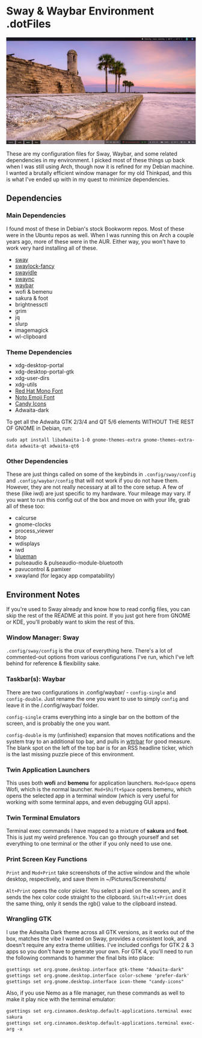 # Sway & Waybar Environment .dotFiles

![dotfiles](https://raw.githubusercontent.com/HumphreyBoaGart/dotfiles/master/screenshot.png)

These are my configuration files for Sway, Waybar, and some related dependencies in my environment. I picked most of these things up back when I was still using Arch, though now it is refined for my Debian machine. I wanted a brutally efficient window manager for my old Thinkpad, and this is what I've ended up with in my quest to minimize dependencies.

## Dependencies

### Main Dependencies

I found most of these in Debian's stock Bookworm repos. Most of these were in the Ubuntu repos as well. When I was running this on Arch a couple years ago, more of these were in the AUR. Either way, you won't have to work very hard installing all of these.

- [sway](https://github.com/swaywm/sway)
- [swaylock-fancy](https://github.com/Big-B/swaylock-fancy)
- [swayidle](https://github.com/swaywm/swayidle)
- [swaync](https://github.com/ErikReider/SwayNotificationCenter)
- [waybar](https://github.com/Alexays/Waybar)
- wofi & bemenu
- sakura & foot
- brightnessctl
- grim
- jq
- slurp
- imagemagick
- wl-clipboard

### Theme Dependencies

- xdg-desktop-portal
- xdg-desktop-portal-gtk
- xdg-user-dirs
- xdg-utils
- [Red Hat Mono Font](https://github.com/RedHatOfficial/RedHatFont)
- [Noto Emoji Font](https://github.com/googlefonts/noto-emoji)
- [Candy Icons](https://github.com/EliverLara/candy-icons)
- Adwaita-dark

To get all the Adwaita GTK 2/3/4 and QT 5/6 elements WITHOUT THE REST OF GNOME in Debian, run:
```
sudo apt install libadwaita-1-0 gnome-themes-extra gnome-themes-extra-data adwaita-qt adwaita-qt6
```

### Other Dependencies

These are just things called on some of the keybinds in `.config/sway/config` and `.config/waybar/config` that will not work if you do not have them. However, they are not really necessary at all to the core setup. A few of these (like iwd) are just specific to my hardware. Your mileage may vary. If you want to run this config out of the box and move on with your life, grab all of these too:

- calcurse
- gnome-clocks
- process_viewer
- btop
- wdisplays
- iwd
- [blueman](https://github.com/blueman-project/blueman)
- pulseaudio & pulseaudio-module-bluetooth
- pavucontrol & pamixer
- xwayland (for legacy app compatability)

## Environment Notes

If you're used to Sway already and know how to read config files, you can skip the rest of the README at this point. If you just got here from GNOME or KDE, you'll probably want to skim the rest of this.

### Window Manager: Sway

`.config/sway/config` is the crux of everything here. There's a lot of commented-out options from various configurations I've run, which I've left behind for reference & flexibility sake.

### Taskbar(s): Waybar

There are two configurations in .config/waybar/ - `config-single` and `config-double`. Just rename the one you want to use to simply `config` and leave it in the /.config/waybar/ folder.

`config-single` crams everything into a single bar on the bottom of the screen, and is probably the one you want.

`config-double` is my (unfinished) expansion that moves notifications and the system tray to an additional top bar, and pulls in [wttrbar](https://github.com/bjesus/wttrbar) for good measure. The blank spot on the left of the top bar is for an RSS headline ticker, which is the last missing puzzle piece of this environment.

### Twin Application Launchers

This uses both **wofi** and **bemenu** for application launchers. `Mod+Space` opens Wofi, which is the normal launcher. `Mod+Shift+Space` opens bemenu, which opens the selected app in a terminal window (which is very useful for working with some terminal apps, and even debugging GUI apps).

### Twin Terminal Emulators

Terminal exec commands I have mapped to a mixture of **sakura** and **foot**. This is just my weird preference. You can go through yourself and set everything to one terminal or the other if you only need to use one.

### Print Screen Key Functions

`Print` and `Mod+Print` take screenshots of the active window and the whole desktop, respectively, and save them in ~/Pictures/Screenshots/

`Alt+Print` opens the color picker. You select a pixel on the screen, and it sends the hex color code straight to the clipboard. `Shift+Alt+Print` does the same thing, only it sends the rgb() value to the clipboard instead.

### Wrangling GTK

I use the Adwaita Dark theme across all GTK versions, as it works out of the box, matches the vibe I wanted on Sway, provides a consistent look, and doesn't require any extra theme utilities. I've included configs for GTK 2 & 3 apps so you don't have to generate your own. For GTK 4, you'll need to run the following commands to hammer the final bits into place:
```
gsettings set org.gnome.desktop.interface gtk-theme "Adwaita-dark"
gsettings set org.gnome.desktop.interface color-scheme 'prefer-dark'
gsettings set org.gnome.desktop.interface icon-theme "candy-icons"
```

Also, if you use Nemo as a file manager, run these commands as well to make it play nice with the terminal emulator:
```
gsettings set org.cinnamon.desktop.default-applications.terminal exec sakura
gsettings set org.cinnamon.desktop.default-applications.terminal exec-arg -x
```
